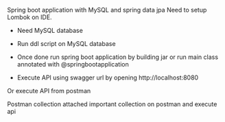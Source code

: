 Spring boot application with MySQL and spring data jpa
Need to setup Lombok on IDE.

* Need MySQL database 
* Run ddl script on MySQL database 
* Once done run spring boot application by building jar or run main class annotated with @springbootapplication

* Execute API using swagger url by opening http://localhost:8080

Or execute API from postman 

Postman collection attached important collection on postman and execute api
